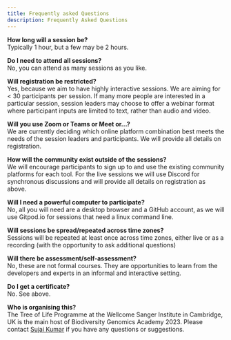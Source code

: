```yaml
---
title: Frequently asked Questions
description: Frequently Asked Questions
---
```


**How long will a session be?**  
Typically 1 hour, but a few may be 2 hours.

**Do I need to attend all sessions?**  
No, you can attend as many sessions as you like.

**Will registration be restricted?**  
Yes, because we aim to have highly interactive sessions. We are aiming for < 30 participants per session. If many more people are interested in a particular session, session leaders may choose to offer a webinar format where participant inputs are limited to text, rather than audio and video.

**Will you use Zoom or Teams or Meet or...?**  
We are currently deciding which online platform combination best meets the needs of the session leaders and participants. We will provide all details on registration.

**How will the community exist outside of the sessions?**  
We will encourage participants to sign up to and use the existing community platforms for each tool. For the live sessions we will use Discord for synchronous discussions and will provide all details on registration as above.

**Will I need a powerful computer to participate?**  
No, all you will need are a desktop browser and a GitHub account, as we will use Gitpod.io for sessions that need a linux command line.

**Will sessions be spread/repeated across time zones?**  
Sessions will be repeated at least once across time zones, either live or as a recording (with the opportunity to ask additional questions)

**Will there be assessment/self-assessment?**  
No, these are not formal courses. They are opportunities to learn from the developers and experts in an informal and interactive setting.

**Do I get a certificate?**  
No. See above.

**Who is organising this?**  
The Tree of Life Programme at the Wellcome Sanger Institute in Cambridge, UK is the main host of Biodiversity Genomics Academy 2023. Please contact [Sujai Kumar](mailto:sujai.kumar@sanger.ac.uk) if you have any questions or suggestions.